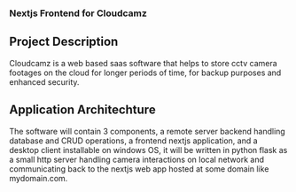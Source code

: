 ### Nextjs Frontend for Cloudcamz

## Project Description
Cloudcamz is a web based saas software that helps to store cctv camera footages on the cloud for longer periods of time, for backup purposes and enhanced security.

## Application Architechture
The software will contain 3 components, a remote server backend handling database and CRUD operations, a frontend nextjs application, and a desktop client installable on windows OS, it will be written in python flask as a small http server handling camera interactions on local network and communicating back to the nextjs web app hosted at some domain like mydomain.com.